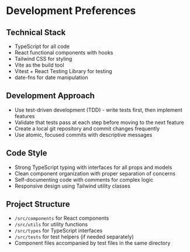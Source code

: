 # Development Preferences

## Technical Stack
- TypeScript for all code
- React functional components with hooks
- Tailwind CSS for styling
- Vite as the build tool
- Vitest + React Testing Library for testing
- date-fns for date manipulation

## Development Approach
- Use test-driven development (TDD) - write tests first, then implement features
- Validate that tests pass at each step before moving to the next feature
- Create a local git repository and commit changes frequently
- Use atomic, focused commits with descriptive messages

## Code Style
- Strong TypeScript typing with interfaces for all props and models
- Clean component organization with proper separation of concerns
- Self-documenting code with comments for complex logic
- Responsive design using Tailwind utility classes

## Project Structure
- `/src/components` for React components
- `/src/utils` for utility functions
- `/src/types` for TypeScript interfaces
- `/src/tests` for test helpers (if needed separately)
- Component files accompanied by test files in the same directory